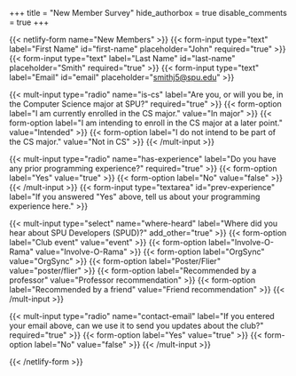 +++
title = "New Member Survey"
hide_authorbox = true
disable_comments = true
+++

{{< netlify-form name="New Members" >}}
  {{< form-input type="text" label="First Name" id="first-name" placeholder="John" required="true" >}}
  {{< form-input type="text" label="Last Name" id="last-name" placeholder="Smith" required="true" >}}
  {{< form-input type="text" label="Email" id="email" placeholder="smithj5@spu.edu" >}}

  {{< mult-input type="radio" name="is-cs" label="Are you, or will you be, in the Computer Science major at SPU?" required="true" >}}
    {{< form-option label="I am currently enrolled in the CS major." value="In major" >}}
    {{< form-option label="I am intending to enroll in the CS major at a later point." value="Intended" >}}
    {{< form-option label="I do not intend to be part of the CS major." value="Not in CS" >}}
  {{< /mult-input >}}

  {{< mult-input type="radio" name="has-experience" label="Do you have any prior programming experience?" required="true" >}}
    {{< form-option label="Yes" value="true" >}}
    {{< form-option label="No" value="false" >}}
  {{< /mult-input >}}
  {{< form-input type="textarea" id="prev-experience" label="If you answered \"Yes\" above, tell us about your programming experience here." >}}

  {{< mult-input type="select" name="where-heard" label="Where did you hear about SPU Developers (SPUD)?" add_other="true" >}}
    {{< form-option label="Club event" value="event" >}}
    {{< form-option label="Involve-O-Rama" value="Involve-O-Rama" >}}
    {{< form-option label="OrgSync" value="OrgSync" >}}
    {{< form-option label="Poster/Flier" value="poster/flier" >}}
    {{< form-option label="Recommended by a professor" value="Professor recommendation" >}}
    {{< form-option label="Recommended by a friend" value="Friend recommendation" >}}
  {{< /mult-input >}}

  {{< mult-input type="radio" name="contact-email" label="If you entered your email above, can we use it to send you updates about the club?" required="true" >}}
    {{< form-option label="Yes" value="true" >}}
    {{< form-option label="No" value="false" >}}
  {{< /mult-input >}}

{{< /netlify-form >}}
